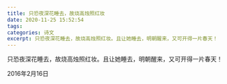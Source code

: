 ```yaml
---
title: 只恐夜深花睡去，故烧高烛照红妆
date: 2020-11-25 15:52:54
tags:
categories: 诗文
excerpt: 只恐夜深花睡去，故烧高烛照红妆。且让她睡去，明朝醒来，又可开得一片春天！
---
```


只恐夜深花睡去，故烧高烛照红妆。且让她睡去，明朝醒来，又可开得一片春天！

2016年2月16日

